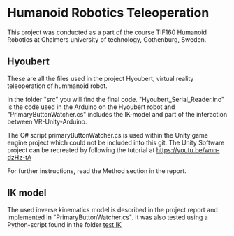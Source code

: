 # Humanoid Robotics Teleoperation

This project was conducted as a part of the course TIF160 Humanoid Robotics at Chalmers university of technology, Gothenburg, Sweden.

##           Hyoubert
These are all the files used in the project Hyoubert, virtual reality teleoperation of hummanoid robot.

In the folder "src" you will find the final code.  "Hyoubert_Serial_Reader.ino" is the code used in the Arduino on the Hyoubert robot and "PrimaryButtonWatcher.cs" includes the IK-model and part of the interaction between VR-Unity-Arduino. 

The C# script primaryButtonWatcher.cs is used within the Unity game engine project which could not be included into this git.
The Unity Software project can be recreated by following the tutorial at https://youtu.be/wnn-dzHz-tA

For further instructions, read the Method section in the report.

##         IK model
The used inverse kinematics model is described in the project report and implemented in "PrimaryButtonWatcher.cs". It was also tested using a Python-script found in the folder [test IK](https://github.com/Ebiz95/Humanoid-Robotics-Teleoperation-Hyoubert/tree/main/test_IK)
